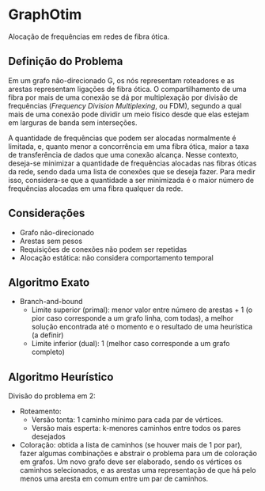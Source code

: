 # GraphOtim

Alocação de frequências em redes de fibra ótica.

## Definição do Problema

Em um grafo não-direcionado G, os nós representam roteadores e as arestas representam
ligações de fibra ótica. O compartilhamento de uma fibra por mais de uma conexão se
dá por multiplexação por divisão de frequências (*Frequency Division Multiplexing*, ou FDM),
segundo a qual mais de uma conexão pode dividir um meio físico desde que elas estejam em larguras
de banda sem interseções.

A quantidade de frequências que podem ser alocadas normalmente é limitada, e, quanto menor
a concorrência em uma fibra ótica, maior a taxa de transferência de dados que uma conexão alcança.
Nesse contexto, deseja-se minimizar a quantidade de frequências alocadas nas fibras óticas da rede,
sendo dada uma lista de conexões que se deseja fazer.
Para medir isso, considera-se que a quantidade a ser minimizada é o maior número de frequências
alocadas em uma fibra qualquer da rede.

## Considerações

- Grafo não-direcionado
- Arestas sem pesos
- Requisições de conexões não podem ser repetidas
- Alocação estática: não considera comportamento temporal

## Algoritmo Exato

- Branch-and-bound
  - Limite superior (primal): menor valor entre número de arestas + 1 (o pior caso corresponde a um grafo linha, com todas), a melhor solução encontrada até o momento e o resultado de uma heurística (a definir)
  - Limite inferior (dual): 1 (melhor caso corresponde a um grafo completo)

## Algoritmo Heurístico

Divisão do problema em 2:

- Roteamento:
  - Versão tonta: 1 caminho mínimo para cada par de vértices.
  - Versão mais esperta: k-menores caminhos entre todos os pares desejados
- Coloração: obtida a lista de caminhos (se houver mais de 1 por par), fazer algumas combinações e abstrair o problema para um de coloração em grafos. Um novo grafo deve ser elaborado, sendo os vértices os caminhos selecionados, e as arestas uma representação de que há pelo menos uma aresta em comum entre um par de caminhos.
